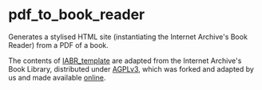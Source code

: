 # pdf_to_book_reader
Generates a stylised HTML site (instantiating the Internet Archive's Book Reader) from a PDF of a book.

The contents of [IABR_template](IABR_template) are adapted from the Internet Archive's Book
Library, distributed under [AGPLv3](LICENSE), which was forked and adapted by
us and made available [online](https://github.com/OpenBookPublishers/bookreader).
